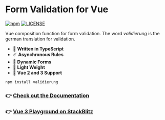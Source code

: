 # Form Validation for Vue

[![npm](https://badgen.net/npm/v/validierung)](https://www.npmjs.com/package/validierung)
[![LICENSE](https://badgen.net/github/license/micromatch/micromatch?color=green)](https://github.com/JensDll/validierung/blob/main/LICENSE)

Vue composition function for form validation. The word *validierung* is the german translation for validation.

- 🌌 **Written in TypeScript**
- ☄️ **Asynchronous Rules**
- 🌊 **Dynamic Forms**
- 🍂 **Light Weight**
- 🌳 **Vue 2 and 3 Support**

```bash
npm install validierung
```

### 👉 [Check out the Documentation](https://github.com/JensDll/validierung/wiki/Documentation)

### 👉 [Vue 3 Playground on StackBlitz](https://stackblitz.com/github/JensDll/validierung/tree/main/playground/vue3?file=src%2Fviews%2FSignupForm.vue)
